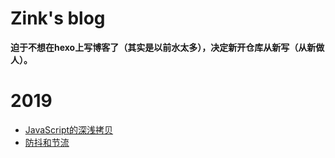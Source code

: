 # Zink's blog

**迫于不想在hexo上写博客了（其实是以前水太多），决定新开仓库从新写（从新做人）。**

# 2019
 - [JavaScript的深浅拷贝](https://github.com/Evil-Zink/Blog/issues/1)
 - [防抖和节流](https://github.com/Evil-Zink/Blog/issues/3)
